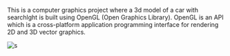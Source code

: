 This is a computer graphics project where a 3d model of a car with searchlght is built using OpenGL (Open Graphics Library). OpenGL is an API which is a cross-platform application programming interface for rendering 2D and 3D vector graphics.

![s](https://user-images.githubusercontent.com/36194333/94997782-2f029680-05cf-11eb-96b4-5444257c2695.JPG)
